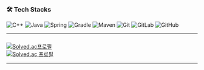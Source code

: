 <!--
**hyeda2020/hyeda2020** is a ✨ _special_ ✨ repository because its `README.md` (this file) appears on your GitHub profile.

Here are some ideas to get you started:

- 🔭 I’m currently working on ...
- 🌱 I’m currently learning ...
- 👯 I’m looking to collaborate on ...
- 🤔 I’m looking for help with ...
- 💬 Ask me about ...
- 📫 How to reach me: ...
- 😄 Pronouns: ...
- ⚡ Fun fact: ...
-->
### 🛠 Tech Stacks  
![C++](https://img.shields.io/badge/-C++-blue?logo=cplusplus)
![Java](http://img.shields.io/badge/-Java-007396?style=flat-square&logo=java&logoColor=ffffff)
![Spring](http://img.shields.io/badge/-Spring-6DB33F?style=flat-square&logo=spring&logoColor=ffffff)
![Gradle](https://img.shields.io/badge/-Gradle-02303A.svg?style=flat-square&logo=Gradle&logoColor=white)
![Maven](http://img.shields.io/badge/-Maven-1565c0?style=flat-square&logo=apache-maven)
![Git](https://img.shields.io/badge/-Git-%23F05032?style=flat-square&logo=git&logoColor=%23ffffff)
![GitLab](https://img.shields.io/badge/-GitLab-FCA121?style=flat-square&logo=gitlab)
![GitHub](https://img.shields.io/badge/-GitHub-181717?style=flat-square&logo=github)


---
### 
[![Solved.ac프로필](http://mazassumnida.wtf/api/mini/generate_badge?boj=morpheus)](https://github.com/mazassumnida/mazassumnida)   
[![Solved.ac 프로필](http://mazassumnida.wtf/api/v2/generate_badge?boj=morpheus)](https://solved.ac/morpheus)

---

